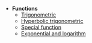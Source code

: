 * __Functions__
    * [Trigonometric](Function/trigonometric.md)
    * [Hyperbolic trigonometric](Function/hyperbolic_trigonometric.md)
    * [Special function](Function/special_function.md)
    * [Exponential and logarithm](Function/exponential.md)